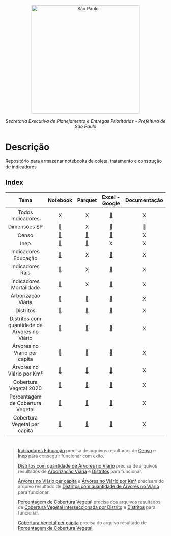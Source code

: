 <p align="center">
    <a href="https://basedosdados.org">
        <img src="https://avatars.githubusercontent.com/u/137204683" width="340" alt="São Paulo">
    </a>
</p>

<p align="center">
    <em>Secretaria Executiva de Planejamento e Entregas Prioritárias - Prefeitura de São Paulo</em>
</p>

# Descrição
Repositório para armazenar notebooks de coleta, tratamento e construção de indicadores

## Index
Tema|Notebook|Parquet|Excel - Google|Documentação|
|:-:|:-:|:-:|:-:|:-:|
|Todos Indicadores|X|X|[:link:][todos-indicadores-excel-google]|X|
|Dimensões SP|[:link:][dimensoes_sp-notebook]|X|[:link:][dimensoes_sp-excel]|[:link:][dimensoes_sp-doc]|
|Censo|[:link:][Censo-notebook]|[:link:][Censo-parquet]|[:link:][Censo-Excel-Google]|X|
|Inep|[:link:][Inep-notebook]|[:link:][Inep-parquet]|X|X|
|Indicadores Educação|[:link:][Indicadores-Educação-notebook]|X|[:link:][Indicadores-Educação-Excel-Google]|X|
|Indicadores Rais|[:link:][Indicadores-Rais-notebook]|X|[:link:][Indicadores-Rais-Excel-Google]|X|
|Indicadores Mortalidade|[:link:][indicadores-mortalidade-notebook]|X|[:link:][indicadores-mortalidade-excel-google]|X|
|Arborização Viária|[:link:][arborizacao-viaria-notebook]|[:link:][arborizacao-viaria-parquet]|[:link:][arborizacao-viaria-excel]|X|
|Distritos|[:link:][distritos-notebook]|[:link:][distritos-parquet]|[:link:][distritos-excel]|X|
|Distritos com quantidade de Árvores no Viário|[:link:][distritos-qtdd-arv-notebook]|[:link:][distritos-qtdd-arv-parquet]|[:link:][distritos-qtdd-arv-excel]|X|
|Árvores no Viário per capita|[:link:][arvores-per-capita-notebook]|[:link:][arvores-per-capita-parquet]|[:link:][arvores-per-capita-excel]|X|
|Árvores no Viário por Km²|[:link:][arvores-km-2-notebook]|[:link:][arvores-km-2-parquet]|[:link:][arvores-km-2-excel]|X|
|Cobertura Vegetal 2020|[:link:][cobertura-vegetal-notebook]|[:link:][cobertura-vegetal-parquet]|[:link:][cobertura-vegetal-excel]|X|
|Porcentagem de Cobertura Vegetal|[:link:][pct-cobertura-vegetal-notebook]|[:link:][pct-cobertura-vegetal-parquet]|[:link:][pct-cobertura-vegetal-excel]|X|
|Cobertura Vegetal per capita|[:link:][cobertura-vegetal-pcapita-notebook]|[:link:][cobertura-vegetal-pcapita-parquet]|[:link:][cobertura-vegetal-pcapita-excel]|X|

[Censo-notebook]: notebooks/colab/[cebrap]ibge_censo_setor_censitario.ipynb
[Censo-parquet]: https://drive.google.com/file/d/1WNv6iCmwaJzcXZvR2eHJSUcJvLUgnB1p/view?usp=sharing
[Censo-Excel-Google]: https://docs.google.com/spreadsheets/d/1DmwjVZN6-JCkBcyCk9vjl8IHpKY3sJ4Q/edit?usp=sharing&ouid=115854210799010302684&rtpof=true&sd=true

[dimensoes_sp-notebook]: notebooks/colab/Pol%C3%ADticas%20Sociais/%5Bcebrap%5Dpoliticas_sociais.ipynb
[dimensoes_sp-excel]: https://docs.google.com/spreadsheets/d/1c9SFkieO3DxosE4dspzBH3siB6c-j2UP/edit?gid=149366672#gid=149366672
[dimensoes_sp-doc]: docs/dimensoes_sp.md

[Inep-notebook]: notebooks/colab/[cebrap]coleta_dados_educacao.ipynb
[Inep-parquet]: https://drive.google.com/file/d/1VCEejCcjFTEWfzPnCN4RWltAVZ3sZXxd/view?usp=sharing

[Indicadores-Educação-notebook]: notebooks/colab/[cebrap]indicadores_educacao.ipynb
[Indicadores-Educação-Excel-Google]: https://docs.google.com/spreadsheets/d/1QhZWl12L0Zu5zb5YQt6hscLNxvo2DWwx/edit?usp=sharing&ouid=115854210799010302684&rtpof=true&sd=true

[Indicadores-Rais-notebook]: notebooks/colab/[cebrap]indicadores_rais.ipynb
[Indicadores-Rais-Excel-Google]: https://docs.google.com/spreadsheets/d/12-92rKnLDn2XzJ3ESS-qJGu_ijRveM3L/edit?gid=1044977796#gid=1044977796

[indicadores-mortalidade-notebook]: notebooks/colab/[cebrap]indicadores_mortalidade.ipynb
[indicadores-mortalidade-excel-google]: https://docs.google.com/spreadsheets/d/1wDRZC8e1xuYIk99AHdjL5LkIFevf_6HU/edit?usp=sharing&ouid=115854210799010302684&rtpof=true&sd=true

[todos-indicadores-excel-google]: https://docs.google.com/spreadsheets/d/130ygeu4QAfmYdpcrA5C7I4BTrzUEJIM8/edit?usp=drive_web&ouid=115854210799010302684&rtpof=true

[arborizacao-viaria-notebook]: notebooks/jupyter/arborizacao_viaria/carregar_dados/malha_arborizacao_viaria.ipynb
[arborizacao-viaria-parquet]: https://drive.google.com/file/d/1yVm9x89TgSTJv6iaaHuG92VVMC-QpGCp/view?usp=drive_link
[arborizacao-viaria-excel]: https://docs.google.com/spreadsheets/d/1JFG6UZ21n286V6e6O2eISYnnfbnk7SB8/edit?usp=drive_link&ouid=104569777283565556490&rtpof=true&sd=true

[distritos-notebook]: notebooks/jupyter/arborizacao_viaria/carregar_dados/malha_distritos.ipynb
[distritos-parquet]: https://drive.google.com/file/d/1pofZK47J5I80Ipv4HByFlUC1fsCm9PE5/view?usp=drive_link
[distritos-excel]: https://docs.google.com/spreadsheets/d/1MZ38WV7JoVY1XawRmXvzz8eeghPW65TY/edit?usp=drive_link&ouid=104569777283565556490&rtpof=true&sd=trues

[distritos-qtdd-arv-notebook]: notebooks/jupyter/arborizacao_viaria/tratamento_dados/[prefeitura]arborizacao_viaria_qtd.ipynb
[distritos-qtdd-arv-parquet]: https://drive.google.com/file/d/1L6xnz-wBuo-mhTbtFcm4PxkfAZwldtkz/view?usp=drive_link
[distritos-qtdd-arv-excel]: https://docs.google.com/spreadsheets/d/1GfPqYOX_vOqR1yvJj5VQElmeX6-jBvLO/edit?usp=drive_link&ouid=104569777283565556490&rtpof=true&sd=true

[arvores-per-capita-notebook]: notebooks/jupyter/arborizacao_viaria/tratamento_dados/[prefeitura]arborizacao_viaria_per_capita.ipynb
[arvores-per-capita-parquet]: https://drive.google.com/file/d/1x8orGry56RBNNDXa10KYSB6ZdoKMdPUO/view?usp=drive_link
[arvores-per-capita-excel]: https://docs.google.com/spreadsheets/d/1EZft0Dkt4h5tyrpIMww70oux-PZY29nG/edit?usp=drive_link&ouid=104569777283565556490&rtpof=true&sd=true

[arvores-km-2-notebook]: notebooks/jupyter/arborizacao_viaria/tratamento_dados/[prefeitura]arborizacao_viaria_km_2.ipynb
[arvores-km-2-parquet]: https://drive.google.com/file/d/15muVH24CP03qk3y60ctnd6NX7gkPeZya/view?usp=drive_link
[arvores-km-2-excel]: https://docs.google.com/spreadsheets/d/1jNweHIS7YvwtNN98Y1Zj4twWJxYyI99Q/edit?usp=drive_link&ouid=104569777283565556490&rtpof=true&sd=true

 
[cobertura-vegetal-notebook]: notebooks/jupyter/cobertura_vegetal/download_data/malha_cobertura_vegetal.ipynb
[cobertura-vegetal-parquet]: https://drive.google.com/file/d/11h0X3DGcLN1_dy-HLl1boXynvUt29obx/view?usp=drive_link
[cobertura-vegetal-excel]: https://docs.google.com/spreadsheets/d/1ysS6IgFyk-HturNcIYkAzv-Y-984kVzk/edit?usp=drive_link&ouid=104569777283565556490&rtpof=true&sd=true

[pct-cobertura-vegetal-notebook]: notebooks/jupyter/cobertura_vegetal/treat_data/[cebrap]cobertura_vegetal_por_distrito.ipynb
[pct-cobertura-vegetal-parquet]: https://drive.google.com/file/d/11PQ_Ah6Rlu0AL3RMGomcWim-Dt81bg9I/view?usp=drive_link
[pct-cobertura-vegetal-excel]: https://docs.google.com/spreadsheets/d/16d2gSjdFUXJF6eXJvGI629bkiBfPKuDm/edit?usp=drive_link&ouid=104569777283565556490&rtpof=true&sd=true

[cobertura-vegetal-pcapita-notebook]: notebooks/jupyter/cobertura_vegetal/treat_data/[cebrap]cobertura_vegetal_per_capita.ipynb
[cobertura-vegetal-pcapita-parquet]: https://drive.google.com/file/d/1D8pel4LfYwACuTKXNZNAUfcxr87ruXOi/view?usp=drive_link
[cobertura-vegetal-pcapita-excel]: https://docs.google.com/spreadsheets/d/1N3iPIzF6w2BxaEF9AfyTym-7fdhl1GTb/edit?usp=drive_link&ouid=104569777283565556490&rtpof=true&sd=true

[intersec-cobertura-vegetal-notebook]: notebooks/jupyter/cobertura_vegetal/treat_data/overlay_distrito_cobertura_vegetal.ipynb

# 
> [Indicadores Educação][Inep-notebook] precisa de arquivos resultados de [Censo][Censo-notebook] e [Inep][Inep-notebook] para conseguir funcionar com exito.
> 
> [Distritos com quantidade de Árvores no Viário][distritos-qtdd-arv-notebook] precisa de arquivos resultados de [Arborização Viária][arborizacao-viaria-notebook] e [Distritos][distritos-notebook] para funcionar.
> 
> [Árvores no Viário per capita][arvores-per-capita-notebook] e [Árvores no Viário por Km²][arvores-km-2-notebook] precisam do arquivo resultado de [Distritos com quantidade de Árvores no Viário][distritos-qtdd-arv-notebook] para funcionar.
> 
> [Porcentagem de Cobertura Vegetal][pct-cobertura-vegetal-notebook] precisa dos arquivos resultados de [Cobertura Vegetal interseccionada por Distrito][intersec-cobertura-vegetal-notebook] e [Distritos][distritos-notebook] para funcionar.
> 
> [Cobertura Vegetal per capita][cobertura-vegetal-pcapita-notebook] precisa do arquivo resultado de [Porcentagem de Cobertura Vegetal][pct-cobertura-vegetal-notebook] 
